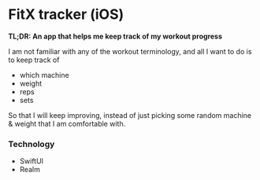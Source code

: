 # FitX tracker (iOS)

**TL;DR: An app that helps me keep track of my workout progress**

I am not familiar with any of the workout terminology, and all I want to do is to keep track of
- which machine
- weight
- reps
- sets

So that I will keep improving, instead of just picking some random machine & weight that I am
comfortable with.

### Technology
- SwiftUI
- Realm
